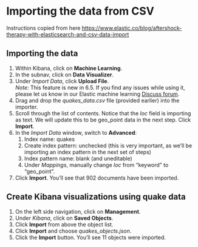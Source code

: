 # Importing the data from CSV
Instructions copied from here https://www.elastic.co/blog/aftershock-therapy-with-elasticsearch-and-csv-data-import

## Importing the data
1.  Within Kibana, click on **Machine Learning**.
2.  In the subnav, click on **Data Visualizer**.
3.  Under _Import Data_, click **Upload File**.  
    _Note:_ This feature is new in 6.5\. If you find any issues while using it, please let us know in our Elastic machine learning [Discuss forum](https://discuss.elastic.co/c/x-pack/machine-learning).
4.  Drag and drop the _quakes_data.csv_ file (provided earlier) into the importer.
5.  Scroll through the list of contents. Notice that the _loc_ field is importing as text. We will update this to be geo_point data in the next step. Click **Import**.
6.  In the _Import Data_ window, switch to **Advanced**:
    1.  Index name: quakes
    2.  Create index pattern: unchecked (this is very important, as we’ll be importing an index pattern in the next set of steps)
    3.  Index pattern name: blank (and uneditable)
    4.  Under _Mappings_, manually change _loc_ from “keyword” to “geo_point”.  
7.  Click **Import**. You’ll see that 902 documents have been imported.

## Create Kibana visualizations using quake data
1.  On the left side navigation, click on **Management**.
2.  Under _Kibana_, click on **Saved Objects**.
3.  Click **Import** from above the object list.
4.  Click **Import** and choose _quakes_objects.json_.
5.  Click the **Import** button. You’ll see 11 objects were imported.